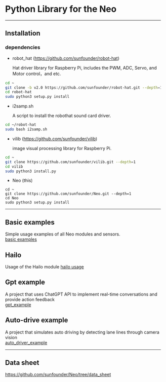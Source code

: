 # Python Library for the Neo

---
## Installation

### dependencies

- robot_hat (<https://github.com/sunfounder/robot-hat>)

  Hat driver library for Raspberry Pi, includes the PWM, ADC, Servo, and Motor control，and etc.

```bash
cd ~
git clone -b v2.0 https://github.com/sunfounder/robot-hat.git --depth=1
cd robot-hat
sudo python3 setup.py install
```

- i2samp.sh

  A script to install the robothat sound card driver.

```bash
cd ~/robot-hat
sudo bash i2samp.sh
```

- vilib (<https://github.com/sunfounder/vilib>)

  image visual processing library for Raspberry Pi.

```bash
cd ~
git clone https://github.com/sunfounder/vilib.git --depth=1
cd vilib
sudo python3 install.py
```

- Neo (this)

```
cd ~
git clone https://github.com/sunfounder/Neo.git --depth=1
cd Neo
sudo python3 setup.py install

```
---
## Basic examples
  Simple usage examples of all Neo modules and sensors.
  </br><a href="./example" >basic examples</a>

## Hailo
  Usage of the Hailo module
  <a href="./hailo" >hailo usage</a>

## Gpt example
  A project that uses ChatGPT API to implement real-time conversations and provide action feedback
  </br><a href="./gpt_example" >gpt_example</a>

## Auto-drive example
  A project that simulates auto driving by detecting lane lines through camera vision
  </br><a href="./auto_driver_example" >auto_driver_example</a>


---
## Data sheet
https://github.com/sunfounder/Neo/tree/data_sheet